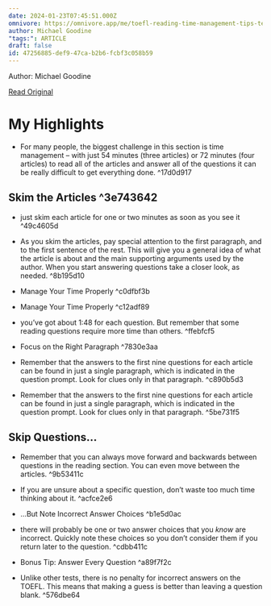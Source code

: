 ```yaml
---
date: 2024-01-23T07:45:51.000Z
omnivore: https://omnivore.app/me/toefl-reading-time-management-tips-test-resources-18d35444529
author: Michael Goodine
"tags:": ARTICLE
draft: false
id: 47256885-def9-47ca-b2b6-fcbf3c058b59
---
```


Author: Michael Goodine

[Read Original](https://www.toeflresources.com/toefl-reading-five-tips-for-time-management/)

# My Highlights

- For many people, the biggest challenge in this section is time management – with just 54 minutes (three articles) or 72 minutes (four articles) to read all of the articles and answer all of the questions it can be really difficult to get everything done. ^17d0d917

## Skim the Articles ^3e743642

- just skim each article for one or two minutes as soon as you see it ^49c4605d

- As you skim the articles, pay special attention to the first paragraph, and to the first sentence of the rest. This will give you a general idea of what the article is about and the main supporting arguments used by the author. When you start answering questions take a closer look, as needed. ^8b195d10

- Manage Your Time Properly ^c0dfbf3b

- Manage Your Time Properly ^c12adf89

- you’ve got about 1:48 for each question. But remember that some reading questions require more time than others. ^ffebfcf5

- Focus on the Right Paragraph ^7830e3aa

- Remember that the answers to the first nine questions for each article can be found in just a single paragraph, which is indicated in the question prompt. Look for clues only in that paragraph. ^c890b5d3

- Remember that the answers to the first nine questions for each article can be found in just a single paragraph, which is indicated in the question prompt. Look for clues only in that paragraph. ^5be731f5

## Skip Questions…

- Remember that you can always move forward and backwards between questions in the reading section. You can even move between the articles. ^9b53411c

- If you are unsure about a specific question, don’t waste too much time thinking about it. ^acfce2e6

- …But Note Incorrect Answer Choices ^b1e5d0ac

- there will probably be one or two answer choices that you _know_ are incorrect. Quickly note these choices so you don’t consider them if you return later to the question. ^cdbb411c

- Bonus Tip: Answer Every Question ^a89f7f2c

- Unlike other tests, there is no penalty for incorrect answers on the TOEFL. This means that making a guess is better than leaving a question blank. ^576dbe64

